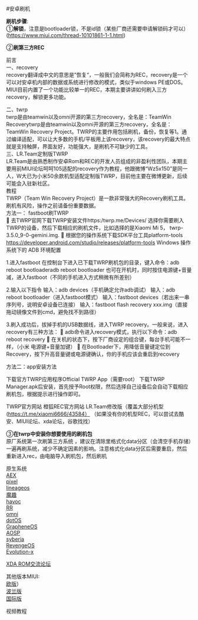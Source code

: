 #安卓刷机  

**刷机步骤**:  
①**解锁**，注意是bootloader锁，不是id锁（某些厂商还需要申请解锁码才可以）(https://www.miui.com/thread-10101861-1-1.html)

②**刷第三方REC** 

前言    
一、recovery  
 recovery翻译成中文的意思是”恢复“，一般我们会简称为REC，recovery是一个可以对安卓机内部的数据或系统进行修改的模式，类似于windows PE或DOS。MIUI目前内置了一个功能比较单一的REC，本期主要讲讲如何刷入三方recovery，解锁更多功能。

二、twrp    
twrp是由teamwin以及omni开源的第三方recovery，全名是：TeamWin Recoverytwrp是由teamwin以及omni开源的第三方recovery，全名是：TeamWin Recovery Project。TWRP的主要作用包括刷机，备份，恢复等1。通过编译适配，可以让大多数的手机/平板用上该recovery，该recovery的最大特点就是支持触屏，界面友好，功能强大，是刷机不可缺少的工具。  
三、LR.Team定制版TWRP  
 LR.Team是由熟悉制作安卓Rom和REC的开发人员组成的非盈利性团队，本期主要用前MIUI论坛呵呵105适配的recovery作为教程，他跟微博“Wz5x150”是同一人，W大已为小米50余款机型适配定制版TWRP，目前他主要在微博更新，后续可能会入驻新社区。  
教程  
TWRP（Team Win Recovery Project）是一款非常强大的Recovery刷机工具。刷机有风险，操作之前请备份重要数据。  
方法一： fastboot刷TWRP   
	去TWRP官网下载TWRP安装文件https:/twrp.me/Devices/
选择你需要刷入TWRP的设备，然后下载相应的刷机文件，比如选择的是Xiaomi Mi 5， twrp-3.5.0_9-0-gemini.img.
	根据您的操作系统下载SDK平台工具platform-tools
https://developer.android.com/studio/releases/platform-tools
Windows 操作系统下的 ADB 环境配置

1.进入fastboot
在控制台下进入已下载TWRP刷机包的目录，键入命令：adb reboot bootloaderadb reboot bootloader 也可在开机时，同时按住电源键+音量减，进入fastboot（不同的手机进入方式稍微有所差别）

2.输入以下指令
输入：adb devices（手机确定允许adb调试）
输入：adb reboot bootloader（进入fastboot模式）
输入：fastboot devices（若出来一串序列号，说明安卓设备已连接）
输入：fastboot flash recovery xxx.img（直接拖动镜像文件到cmd，避免找不到路径）

3.刷入成功后，拔掉手机的USB数据线，进入TWRP recovery。一般来说，进入recovery有三种方法：
	adb命令进入recovery模式，执行以下命令：adb reboot recovery
	在关机的状态下，按下厂商设定的组合键，每台手机可能不一样，（小米 电源键+音量加键）
	在Bootloader下，用降低音量键定位到Recovery，按下升高音量键或电源键确认，你的手机应该会重启到recovery

方法二：app安装方法

下载官方TWRP应用程序Official TWRP App（需要root）
下载TWRP Manager.apk后安装，首先授予Root权限，然后选择自己设备后会自动下载相应刷机包，根据提示进行操作即可。

TWRP官方网站 
橙狐REC官方网站
LR.Team修改版（覆盖大部分机型 (https://t.me/xiaomi6666/43584）
（如果没有你的机型REC，可以尝试去酷安、MIUI论坛、xda论坛，谷歌找找）

③**在twrp中安装你想要使用的刷机包**  
原厂系统第一次刷第三方系统 ，建议在清除里格式化data分区（会清空手机存储）一遍再刷系统，减少不确定因素的影响。注意格式化data分区后需要重启，然后重新进入rec，由电脑导入刷机包，然后刷机

原生系统  
[AEX](https://downloads.aospextended.com/)   
[pixel](https://download.pixelexperience.org/)    
[lineageos](https://download.lineageos.org/)   
[魔趣](https://download.mokeedev.com/)    
[havoc](https://sourceforge.net/projects/havoc-os/files/)   
[RR](https://get.resurrectionremix.com/)  
[omni](https://www.omnirom.org/)  
[dotOS](https://www.droidontime.com)  
[GrapheneOS](https://grapheneos.org)  
[AOSP](https://www.aospextended.com/)  
[syberia](https://syberiaos.com/downloads)  
[RevengeOS](https://download.revengeos.com/)  
[Evolution-x](https://evolution-x.org/)  

[XDA ROM交流论坛](https://www.xda-developers.com/)  

其他版本MIUI:  
[欧版](https://xiaomi.eu/community/threads/20-7-2.56447)）  
[波兰版](https://miuipolska.pl/download/)  
[国际版](https://c.mi.com/miuidownload/index)  

视频教程  
